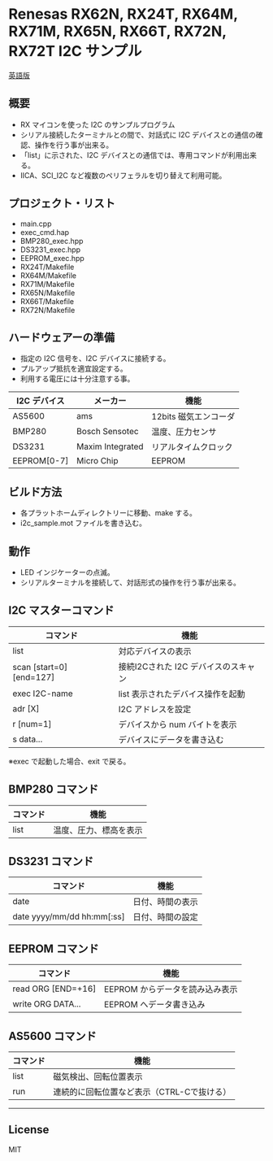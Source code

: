 Renesas RX62N, RX24T, RX64M, RX71M, RX65N, RX66T, RX72N, RX72T I2C サンプル
=========

[英語版](README.md)

## 概要

- RX マイコンを使った I2C のサンプルプログラム
- シリアル接続したターミナルとの間で、対話式に I2C デバイスとの通信の確認、操作を行う事が出来る。
- 「list」に示された、I2C デバイスとの通信では、専用コマンドが利用出来る。
- IICA、SCI_I2C など複数のペリフェラルを切り替えて利用可能。

## プロジェクト・リスト

 - main.cpp
 - exec_cmd.hap
 - BMP280_exec.hpp
 - DS3231_exec.hpp
 - EEPROM_exec.hpp
 - RX24T/Makefile
 - RX64M/Makefile
 - RX71M/Makefile
 - RX65N/Makefile
 - RX66T/Makefile
 - RX72N/Makefile
   
## ハードウェアーの準備

- 指定の I2C 信号を、I2C デバイスに接続する。
- プルアップ抵抗を適宜設定する。
- 利用する電圧には十分注意する事。

|I2C デバイス|メーカー|機能|
|-----------|-------|----|
|AS5600     |ams|12bits 磁気エンコーダ|
|BMP280     |Bosch Sensotec|温度、圧力センサ|
|DS3231     |Maxim Integrated|リアルタイムクロック|
|EEPROM[0-7]|Micro Chip|EEPROM|

## ビルド方法

 - 各プラットホームディレクトリーに移動、make する。
 - i2c_sample.mot ファイルを書き込む。
   
## 動作

- LED インジケーターの点滅。
- シリアルターミナルを接続して、対話形式の操作を行う事が出来る。

## I2C マスターコマンド

|コマンド|機能|
|-------|----|
|list|対応デバイスの表示|
|scan [start=0] [end=127]|接続I2Cされた I2C デバイスのスキャン|
|exec I2C-name|list 表示されたデバイス操作を起動|
|adr [X]|I2C アドレスを設定|
|r [num=1]|デバイスから num バイトを表示|
|s data...|デバイスにデータを書き込む|
   
※exec で起動した場合、exit で戻る。

## BMP280 コマンド

|コマンド|機能|
|-------|----|
|list|温度、圧力、標高を表示|

## DS3231 コマンド

|コマンド|機能|
|-------|----|
|date|日付、時間の表示|
|date yyyy/mm/dd hh:mm[:ss]|日付、時間の設定|

## EEPROM コマンド

|コマンド|機能|
|-------|----|
|read ORG [END=+16]|EEPROM からデータを読み込み表示|
|write ORG DATA...|EEPROM へデータ書き込み|

## AS5600 コマンド

|コマンド|機能|
|-------|----|
|list|磁気検出、回転位置表示|
|run|連続的に回転位置など表示（CTRL-Cで抜ける）|

-----
   
License
----

MIT
